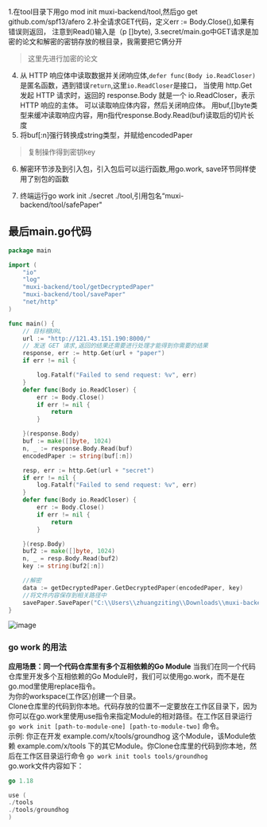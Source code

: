 1.在tool目录下用go mod init muxi-backend/tool,然后go get github.com/spf13/afero
2.补全请求GET代码，定义err := Body.Close(),如果有错误则返回，
注意到Read()输入是（p []byte),
3.secret/main.go中GET请求是加密的论文和解密的密钥存放的根目录，我需要把它俩分开
> 这里先进行加密的论文
4. 从 HTTP 响应体中读取数据并关闭响应体,`defer func(Body io.ReadCloser)`是匿名函数，遇到错误`return`,这里`io.ReadCloser`是接口， 
当使用 http.Get 发起 HTTP 请求时，返回的 response.Body 就是一个 io.ReadCloser，表示 HTTP 响应的主体。
可以读取响应体内容，然后关闭响应体。
用buf,[]byte类型来缓冲读取响应内容，用n指代response.Body.Read(buf)读取后的切片长度
5. 将buf[:n]强行转换成string类型，并赋给encodedPaper
> 复制操作得到密钥key


6. 解密环节涉及到引入包，引入包后可以运行函数,用go.work,
   save环节同样使用了别包的函数  
  
7. 终端运行go work init ./secret ./tool,引用包名“muxi-backend/tool/safePaper"
## 最后main.go代码 ##
```Go
package main

import (
	"io"
	"log"
	"muxi-backend/tool/getDecryptedPaper"
	"muxi-backend/tool/savePaper"
	"net/http"
)

func main() {
	// 目标根URL
	url := "http://121.43.151.190:8000/"
	// 发送 GET 请求,返回的结果还需要进行处理才能得到你需要的结果
	response, err := http.Get(url + "paper")
	if err != nil {

		log.Fatalf("Failed to send request: %v", err)
	}
	defer func(Body io.ReadCloser) {
		err := Body.Close()
		if err != nil {
			return
		}

	}(response.Body)
	buf := make([]byte, 1024)
	n, _ := response.Body.Read(buf)
	encodedPaper := string(buf[:n])

	resp, err := http.Get(url + "secret")
	if err != nil {
		log.Fatalf("Failed to send request: %v", err)
	}
	defer func(Body io.ReadCloser) {
		err := Body.Close()
		if err != nil {
			return
		}

	}(resp.Body)
	buf2 := make([]byte, 1024)
	n, _ = resp.Body.Read(buf2)
	key := string(buf2[:n])

	//解密
	data := getDecryptedPaper.GetDecryptedPaper(encodedPaper, key)
	//将文件内容保存到相关路径中
	savePaper.SavePaper("C:\\Users\\zhuangziting\\Downloads\\muxi-backend\\paper\\Academician Sun's papers.txt", data)
}
```
![image](https://github.com/user-attachments/assets/f2f072f7-8b72-4ef7-9287-6f32a08513f7)

### go work 的用法
**应用场景：同一个代码仓库里有多个互相依赖的Go Module**
当我们在同一个代码仓库里开发多个互相依赖的Go Module时，我们可以使用go.work，而不是在go.mod里使用replace指令。  
为你的workspace(工作区)创建一个目录。  
Clone仓库里的代码到你本地。代码存放的位置不一定要放在工作区目录下，因为你可以在go.work里使用use指令来指定Module的相对路径。在工作区目录运行  `go work init [path-to-module-one] [path-to-module-two]` 命令。  
示例: 你正在开发 example.com/x/tools/groundhog 这个Module，该Module依赖 example.com/x/tools 下的其它Module。你Clone仓库里的代码到你本地，然后在工作区目录运行命令 `go work init tools tools/groundhog`   
go.work文件内容如下：
```Go
go 1.18

use (
./tools
./tools/groundhog
)
```
